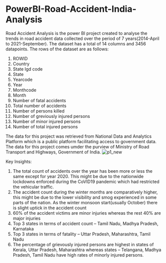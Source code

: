 # PowerBI-Road-Accident-India-Analysis
Road Accident Analysis is the power BI project created to analyse the trends in road accident data collected over the period of 7 years(2014-April to 2021-September). The dataset has a total of 14 columns and 3456 datapoints. The rows of the dataset are as follows:
1. ROWID
2. Country
3. State lgd code
4. State
5. Yearcode
6. Year
7. Monthcode
8. Month
9. Number of fatal accidents
10. Total number of accidents
11. Number of persons killed
12. Number of greviously injured persons
13. Number of minor injured persons
14. Number of total injured persons

The data for this project was retrieved from National Data and Analytics Platform which is a public platform facilitating access to government data. The data for this project comes umder the purview of Ministry of Road Transport and Highways, Government of India.
![p1_new](https://github.com/Harikrishnan-Nair/PowerBI-Road-Accident-India-Analysis/assets/95662379/a239c9ef-e2d4-4da9-aca4-778cba01909c)

Key Insights:
1.	The total count of accidents over the year has been more or less the same except for year 2020. This might be due to the nationwide lockdowns enforced during the CoVID19 pandemic which had restricted the vehicular traffic.
2.	The accident count during the winter months are comparatively higher, this might be due to the lower visibility and smog experienced in some parts of the nation. As the winter monsoon start(usually October) there is slight uptick in the accident count
3.	60% of the accident victims are minor injuries whereas the rest 40% are major injuries
4.	Top 3 states in terms of accident count – Tamil Nadu, Madhya Pradesh, Karnataka
5.	Top 3 states in terms of fatality – Uttar Pradesh, Maharashtra, Tamil Nadu
6.	The percentage of grievously injured persons are highest in states of Kerala, Uttar Pradesh, Maharashtra whereas states – Telangana, Madhya Pradesh, Tamil Nadu have high rates of minorly injured persons.
